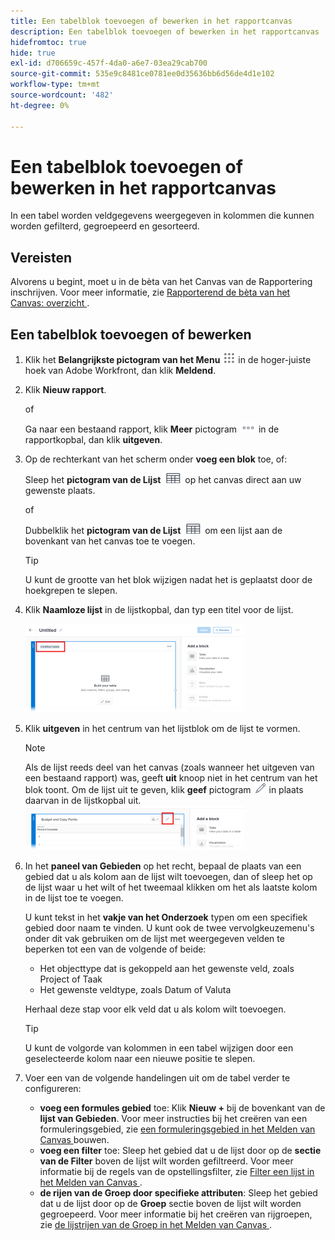 ```yaml
---
title: Een tabelblok toevoegen of bewerken in het rapportcanvas
description: Een tabelblok toevoegen of bewerken in het rapportcanvas
hidefromtoc: true
hide: true
exl-id: d706659c-457f-4da0-a6e7-03ea29cab700
source-git-commit: 535e9c8481ce0781ee0d35636bb6d56de4d1e102
workflow-type: tm+mt
source-wordcount: '482'
ht-degree: 0%

---
```


# Een tabelblok toevoegen of bewerken in het rapportcanvas

In een tabel worden veldgegevens weergegeven in kolommen die kunnen worden gefilterd, gegroepeerd en gesorteerd.

## Vereisten

Alvorens u begint, moet u in de bèta van het Canvas van de Rapportering inschrijven. Voor meer informatie, zie [ Rapporterend de bèta van het Canvas: overzicht ](/help/quicksilver/product-announcements/betas/canvas-dashboards-beta/reporting-canvas-beta-overview.md).

## Een tabelblok toevoegen of bewerken

1. Klik het **Belangrijkste pictogram van het Menu** ![](assets/main-menu-icon.png) in de hoger-juiste hoek van Adobe Workfront, dan klik **Meldend**.
1. Klik **Nieuw rapport**.

   of

   Ga naar een bestaand rapport, klik **Meer** pictogram ![](assets/more-icon-27x15.png) in de rapportkopbal, dan klik **uitgeven**.

1. Op de rechterkant van het scherm onder **voeg een blok** toe, of:

   Sleep het **pictogram van de Lijst** ![](assets/table-icon.png) op het canvas direct aan uw gewenste plaats.

   of

   Dubbelklik het **pictogram van de Lijst** ![](assets/table-icon.png) om een lijst aan de bovenkant van het canvas toe te voegen.

   >[!TIP]
   >
   >U kunt de grootte van het blok wijzigen nadat het is geplaatst door de hoekgrepen te slepen.

1. Klik **Naamloze lijst** in de lijstkopbal, dan typ een titel voor de lijst.

   ![](assets/table-name-350x142.png)

1. Klik **uitgeven** in het centrum van het lijstblok om de lijst te vormen.

   >[!NOTE]
   >
   >Als de lijst reeds deel van het canvas (zoals wanneer het uitgeven van een bestaand rapport) was, geeft **uit** knoop niet in het centrum van het blok toont. Om de lijst uit te geven, klik **geef** pictogram ![](assets/edit-icon.png) in plaats daarvan in de lijstkopbal uit.
   >![](assets/edit-icon-table-header-350x71.png)

1. In het **paneel van Gebieden** op het recht, bepaal de plaats van een gebied dat u als kolom aan de lijst wilt toevoegen, dan of sleep het op de lijst waar u het wilt of het tweemaal klikken om het als laatste kolom in de lijst toe te voegen.

   U kunt tekst in het **vakje van het Onderzoek** typen om een specifiek gebied door naam te vinden. U kunt ook de twee vervolgkeuzemenu&#39;s onder dit vak gebruiken om de lijst met weergegeven velden te beperken tot een van de volgende of beide:

   * Het objecttype dat is gekoppeld aan het gewenste veld, zoals Project of Taak
   * Het gewenste veldtype, zoals Datum of Valuta

   Herhaal deze stap voor elk veld dat u als kolom wilt toevoegen.

   >[!TIP]
   >
   >U kunt de volgorde van kolommen in een tabel wijzigen door een geselecteerde kolom naar een nieuwe positie te slepen.

1. Voer een van de volgende handelingen uit om de tabel verder te configureren:

   * **voeg een formules gebied** toe: Klik **Nieuw +** bij de bovenkant van de **lijst van Gebieden**. Voor meer instructies bij het creëren van een formuleringsgebied, zie [ een formuleringsgebied in het Melden van Canvas ](../../../reports-and-dashboards/reporting-canvas/table-blocks/create-formula-field.md) bouwen.
   * **voeg een filter** toe: Sleep het gebied dat u de lijst door op de **sectie van de Filter** boven de lijst wilt worden gefiltreerd. Voor meer informatie bij de regels van de opstellingsfilter, zie [ Filter een lijst in het Melden van Canvas ](../../../reports-and-dashboards/reporting-canvas/table-blocks/configure-filter-rules-for-table.md).
   * **de rijen van de Groep door specifieke attributen**: Sleep het gebied dat u de lijst door op de **Groep** sectie boven de lijst wilt worden gegroepeerd. Voor meer informatie bij het creëren van rijgroepen, zie [ de lijstrijen van de Groep in het Melden van Canvas ](../../../reports-and-dashboards/reporting-canvas/table-blocks/group-rows-in-table.md).
